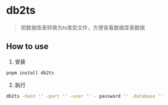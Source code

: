 # db2ts

> 把数据库表转换为ts类型文件，方便查看数据库表数据

## How to use

1. 安装
```bash
pnpm install db2ts
```
2. 执行
```bash
db2ts -host '' -port '' -user '' - password '' -database ''
```
